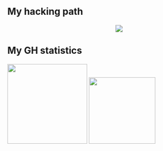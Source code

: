 ## My hacking path
<p align = "center">
    <a href="https://tryhackme.com/p/Noderyos">
        <img src="https://tryhackme-badges.s3.amazonaws.com/Noderyos.png">
    </a>
</p>

## My GH statistics

<img height="180em" src="https://github-readme-stats-eight-theta.vercel.app/api?username=Noderyos&show_icons=true&theme=react&include_all_commits=true&locale=fr"/>
<img height="150em" src="https://github-readme-stats-eight-theta.vercel.app/api/top-langs/?username=Noderyos&layout=compact&langs_count=8&theme=react&locale=fr"/>
